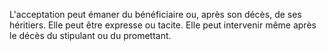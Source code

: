 L'acceptation peut émaner du bénéficiaire ou, après son décès, de ses héritiers. Elle peut être expresse ou tacite. Elle peut intervenir même après le décès du stipulant ou du promettant.